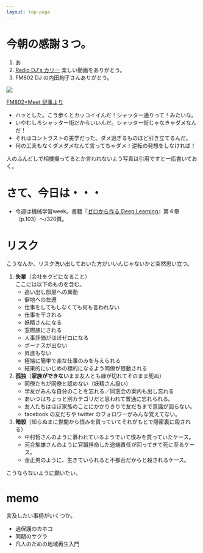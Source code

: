 ```yaml
---
layout: top-page
---
```

# 今朝の感謝３つ。

1. あ
1. [Radio DJ's カリー](https://www.youtube.com/watch?v=3Um_xMmE8OA) 楽しい動画をありがとう。
1. FM802 DJ の内田絢子さんありがとう。

[![](https://spice.eplus.jp/images/yOorlEoPR9V61UfwpAKFRp0EGIJciTPGqSZUsEAXc1RjidEz4cIVU8q14RsCUBYT)](https://spice.eplus.jp/articles/213123)

[FM802×Meet 記事より](https://spice.eplus.jp/articles/213123)

* ハッとした。こう歩くとカッコイイんだ！シャッター通りって！みたいな。
* いやむしろシャッター街だからいいんだ。シャッター街じゃなきゃダメなんだ！
* それはコントラストの美学だった。ダメ過ぎるものほど引き立てるんだ。
* 何の工夫もなくダメダメなんて言ってちゃダメ！逆転の発想をしなければ！

人のふんどしで相撲撮ってるとか言われないよう写真は引用ですと一応書いておく。

# さて、今日は・・・

* 今週は機械学習week。書籍『[ゼロから作る Deep Learning](https://amazon.jp/dp/4873117585)』第４章（p.103）〜/320頁。

# リスク

こうなんか、リスク洗い出しておいた方がいいんじゃないかと突然思い立つ。

1. **失業**（会社をクビになること）  
   ここには以下のものを含む。
      * 追い出し部屋への異動
      * 僻地への左遷
      * 仕事をしてもしなくても何も言われない
      * 仕事を干される
      * 妖精さんになる
      * 窓際族にされる
      * 人事評価がほぼゼロになる
      * ボーナスが出ない
      * 昇進もない
      * 極端に簡単で楽な仕事のみを与えられる
      * 結果的にいじめの標的になるよう同僚が扇動される
1. **孤独**（**家族ができない**まま友人とも縁が切れてそのまま死ぬ）
      * 同僚たちが同僚と認めない（妖精さん扱い）
      * 学友がみんな自分のことを忘れる／同窓会の案内も出し忘れる
      * あいつはちょっと別カテゴリだと思われて普通に忘れられる。
      * 友人たちはほぼ家族のことにかかりきりで友だちまで意識が回らない。
      * facebook の友だちや twitter のフォロワーがみんな覚えてない。
1. **暗殺**（知らぬまに世間から恨みを買っていてそれがもとで隠密裏に殺される）
      * 中村哲さんのように慕われているようでいて恨みを買っていたケース。
      * 河合隼雄さんのように官職拝命した途端責任が回ってきて死に至るケース。
      * 金正男のように、生きていられると不都合だからと殺されるケース。

こうならないように願いたい。


# memo

言及したい事柄がいくつか。

* 過保護のカホコ
* 同期のサクラ
* 凡人のための地域再生入門
